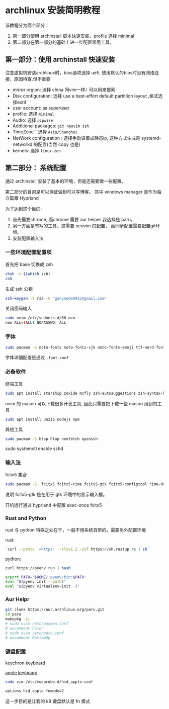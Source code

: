 # archlinux 安装简明教程

该教程分为两个部分：

1. 第一部分使用 archinstall 脚本快速安装，profile 选择 minimal
2. 第二部分在第一部分的基础上进一步配置常用工具。

## 第一部分：使用 archinstall 快速安装

注意虚拟机安装archlinux时，bios选项选择 uefi, 使用默认的bios时没有网络连接，原因待查.但不重要

- mirror region: 选择 china 同vim一样`/` 可以用来搜索
- Disk configuration: 选择 use a best-effort default partitiion layout ,格式选择ext4
- user account: as superuser
- profile: 选择 `minimal`
- Audio: 选择 `pipwire`
- Additional packages: `git neovim zsh`
- TimeZone：选择 `Asia/Shanghai`
- NetWork configuration : 选择手动设置成静态ip, 这种方式生成是 systemd-networkd 的配置(当然 copy 也是)
- kernels: 选择 `linux-zen`

## 第二部分： 系统配置

通过 archinstall 安装了基本的环境，但是还需要做一些配置。

第二部分的目的是可以保证做到可以写博客。 其中 windows manager 是作为独立篇章 Hyprland

为了达到这个目的:

1. 首先需要chrome, 而chrome 需要 aur helper 我选择是 paru。
2. 另一方面是有写的工具，这需要 neovim 的配置， 而同步配置需要配置git环境。
3. 安装配置输入法

### 一些环境配置配置项

首先把 base 切换成 zsh

```bash
chsh -s $(which zsh)
zsh
```

生成 ssh 公钥

```bash
ssh-keygen -t rsa -C "ganymede0915@gmail.com"
```

关闭密码输入

```bash
sudo nvim /etc/sudoers.d/00_neo
neo ALL=(ALL) NOPASSWD: ALL
```

### 字体

```bash
sudo pacman -S noto-fonts noto-fonts-cjk noto-fonts-emoji ttf-nerd-fonts-symbols
```

字体详细配置是通过 `.font.conf`

### 必备软件

终端工具

```bash
sudo apt install starship zoxide mcfly zsh-autosuggestions zsh-syntax-highlighting
```

nvim 的 mason 可以下载很多开发工具, 因此只需要把下载一些 mason 用到的工具

```bash
sudo apt install unzip nodejs npm
```

其他工具

```bash
sudo pacman -S btop htop neofetch openssh
```

sudo systemctl enable sshd

### 输入法

fctix5 集合

```bash
sudo pacman -S  fcitx5 fcitx5-rime fcitx5-gtk fcitx5-configtool rime-double-pinyin
```

说明 fcitx5-gtk 是在用于 gtk 环境中的显示输入框。

开机运行通过 hyprland 中配置 exec-once fcitx5

### Rust and Python

rust 与 python 特殊之处在于，一般不用系统自带的，需要另外配置环境

rust:

```bash
`curl --proto '=https' --tlsv1.2 -sSf https://sh.rustup.rs | sh`
```

python:

```bash
curl https://pyenv.run | bash

export PATH="$HOME/.pyenv/bin:$PATH"
eval "$(pyenv init --path)"
eval "$(pyenv virtualenv-init -)"
```

### Aur Helpr

```bash
git clone https://aur.archlinux.org/paru.git
cd paru
makepkg -si
# sudo nvim /etc/pacman.conf
# uncomment Color
# sudo nvim /etc/paru.conf
# uncomment BottomUp
```

### 键盘配置

keychron keyboard

[apple keyboard](https://wiki.archlinux.org/title/Apple_Keyboard)

```bash
sudo vim /etc/modprobe.d/hid_apple.conf

options hid_apple fnmode=2
```

这一步目的是让我的 k8 键盘默认是 fn 模式
